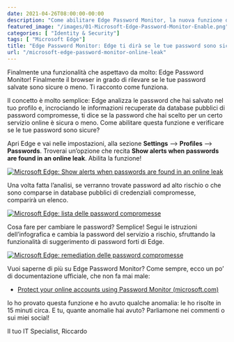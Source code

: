 ```yaml
---
date: 2021-04-26T08:00:00-00:00
description: "Come abilitare Edge Password Monitor, la nuova funzione del browser che analizza se le password salvate nel tuo profilo sono sicure o meno."
featured_image: "/images/01-Microsoft-Edge-Password-Monitor-Enable.png"
categories: [ "Identity & Security"]
tags: [ "Microsoft Edge"]
title: "Edge Password Monitor: Edge ti dirà se le tue password sono sicure o meno"
url: "/microsoft-edge-password-monitor-online-leak"
---
```

Finalmente una funzionalità che aspettavo da molto: Edge Password Monitor! Finalmente il browser in grado di rilevare se le tue password salvate sono sicure o meno. Ti racconto come funziona.

Il concetto è molto semplice: Edge analizza le password che hai salvato nel tuo profilo e, incrociando le informazioni recuperate da database pubblici di password compromesse, ti dice se la password che hai scelto per un certo servizio online è sicura o meno. Come abilitare questa funzione e verificare se le tue password sono sicure?

Apri Edge e vai nelle impostazioni, alla sezione **Settings** –> **Profiles** –> **Passwords**.
Troverai un’opzione che recita **Show alerts when passwords are found in an online leak**. Abilita la funzione!

[![Microsoft Edge: Show alerts when passwords are found in an online leak](/images/01-Microsoft-Edge-Password-Monitor-Enable.png)](/images/01-Microsoft-Edge-Password-Monitor-Enable.png)

Una volta fatta l’analisi, se verranno trovate password ad alto rischio o che sono comparse in database pubblici di credenziali compromesse, comparirà un elenco.

[![Microsoft Edge: lista delle password compromesse](/images/02-Microsoft-Edge-Password-Monitor-Leaked-Passwords-List.png)](/images/02-Microsoft-Edge-Password-Monitor-Leaked-Passwords-List.png)

Cosa fare per cambiare le password? Semplice! Segui le istruzioni dell’infografica e cambia la password del servizio a rischio, sfruttando la funzionalità di suggerimento di password forti di Edge.

[![Microsoft Edge: remediation delle password compromesse](/images/03-Microsoft-Edge-Password-Monitor-Remediation.png)](/images/03-Microsoft-Edge-Password-Monitor-Remediation.png)

Vuoi saperne di più su Edge Password Monitor? Come sempre, ecco un po’ di documentazione ufficiale, che non fa mai male:
- [Protect your online accounts using Password Monitor (microsoft.com)](https://support.microsoft.com/en-us/topic/protect-your-online-accounts-using-password-monitor-6f660aae-65aa-476c-871a-7fe2bcb0c4c1)

Io ho provato questa funzione e ho avuto qualche anomalia: le ho risolte in 15 minuti circa. E tu, quante anomalie hai avuto? Parliamone nei commenti o sui miei social!

Il tuo IT Specialist, Riccardo